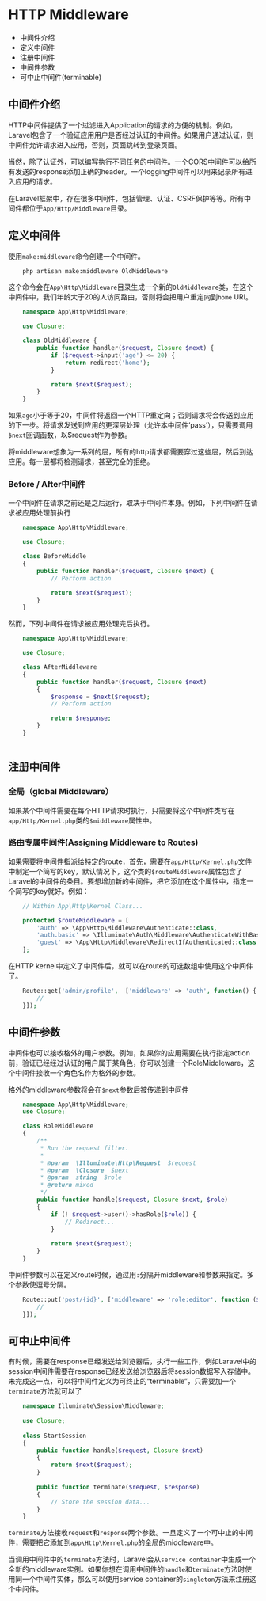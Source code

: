 HTTP Middleware
===================================

* 中间件介绍
* 定义中间件
* 注册中间件
* 中间件参数
* 可中止中间件(terminable)

## 中间件介绍
HTTP中间件提供了一个过滤进入Application的请求的方便的机制。例如，Laravel包含了一个验证应用用户是否经过认证的中间件。如果用户通过认证，则中间件允许请求进入应用，否则，页面跳转到登录页面。   
  
当然，除了认证外，可以编写执行不同任务的中间件。一个CORS中间件可以给所有发送的response添加正确的header。一个logging中间件可以用来记录所有进入应用的请求。
   
在Laravel框架中，存在很多中间件，包括管理、认证、CSRF保护等等。所有中间件都位于`App/Http/Middleware`目录。

## 定义中间件
使用`make:middleware`命令创建一个中间件。 

```sh
    php artisan make:middleware OldMiddleware
```

这个命令会在`App\Http\Middleware`目录生成一个新的`OldMiddleware`类，在这个中间件中，我们年龄大于20的人访问路由，否则将会把用户重定向到`home` URI。

```php
    namespace App\Http\Middleware;

    use Closure;

    class OldMiddleware {
        public function handler($request, Closure $next) {
            if ($request->input('age') <= 20) {
                return redirect('home');
            }

            return $next($request);
        }
    }

```

如果`age`小于等于20，中间件将返回一个HTTP重定向；否则请求将会传送到应用的下一步。将请求发送到应用的更深层处理（允许本中间件‘pass’），只需要调用`$next`回调函数，以$request作为参数。
   
将middleware想象为一系列的层，所有的http请求都需要穿过这些层，然后到达应用。每一层都将检测请求，甚至完全的拒绝。

### Before / After中间件
一个中间件在请求之前还是之后运行，取决于中间件本身。例如，下列中间件在请求被应用处理前执行

```php
    namespace App\Http\Middleware;

    use Closure;

    class BeforeMiddle
    {
        public function handler($request, Closure $next) {
            // Perform action

            return $next($request);
        }
    }
```

然而，下列中间件在请求被应用处理完后执行。

```php
    namespace App\Http\Middleware;

    use Closure;

    class AfterMiddleware
    {
        public function handler($request, Closure $next)
        {
            $response = $next($request);
            // Perform action 

            return $response;
        }
    }
    
```


## 注册中间件

### 全局（global Middleware）
如果某个中间件需要在每个HTTP请求时执行，只需要将这个中间件类写在`app/Http/Kernel.php`类的`$middleware`属性中。

### 路由专属中间件(Assigning Middleware to Routes)
如果需要将中间件指派给特定的route，首先，需要在`app/Http/Kernel.php`文件中制定一个简写的key，默认情况下，这个类的`$routeMiddleware`属性包含了Laravel的中间件的条目。要想增加新的中间件，把它添加在这个属性中，指定一个简写的key就好。例如：

```php
    // Within App\Http\Kernel Class...

    protected $routeMiddleware = [
        'auth' => \App\Http\Middleware\Authenticate::class,
        'auth.basic' => \Illuminate\Auth\Middleware\AuthenticateWithBasicAuth::class,
        'guest' => \App\Http\Middleware\RedirectIfAuthenticated::class,
    ];

```
在HTTP kernel中定义了中间件后，就可以在route的可选数组中使用这个中间件了。

```php
    Route::get('admin/profile',  ['middleware' => 'auth', function() {
        //
    }]);
```

## 中间件参数
中间件也可以接收格外的用户参数。例如，如果你的应用需要在执行指定action前，验证已经经过认证的用户属于某角色，你可以创建一个RoleMiddleware，这个中间件接收一个角色名作为格外的参数。

格外的middleware参数将会在`$next`参数后被传递到中间件

```php
    namespace App\Http\Middleware;
    use Closure;

    class RoleMiddleware
    {
        /**
         * Run the request filter.
         *
         * @param  \Illuminate\Http\Request  $request
         * @param  \Closure  $next
         * @param  string  $role
         * @return mixed
         */
        public function handle($request, Closure $next, $role)
        {
            if (! $request->user()->hasRole($role)) {
                // Redirect...
            }
    
            return $next($request);
        }
    }
```

中间件参数可以在定义route时候，通过用`:`分隔开middleware和参数来指定。多个参数使逗号分隔。

```php
    Route::put('post/{id}', ['middleware' => 'role:editor', function ($id) {
        //
    }]);

```


## 可中止中间件
有时候，需要在response已经发送给浏览器后，执行一些工作，例如Laravel中的session中间件需要在response已经发送给浏览器后将session数据写入存储中。未完成这一点，可以将中间件定义为可终止的“terminable”，只需要加一个`terminate`方法就可以了

```php
    namespace Illuminate\Session\Middleware;
    
    use Closure;
    
    class StartSession
    {
        public function handle($request, Closure $next)
        {
            return $next($request);
        }
    
        public function terminate($request, $response)
        {
            // Store the session data...
        }
    }

```

`terminate`方法接收`request`和`response`两个参数。一旦定义了一个可中止的中间件，需要把它添加到`app\Http\Kernel.php`的全局的middleware中。
            
当调用中间件中的`terminate`方法时，Laravel会从`service container`中生成一个全新的middleware实例。如果你想在调用中间件的`handle`和`terminate`方法时使用同一个中间件实体，那么可以使用service container的`singleton`方法来注册这个中间件。